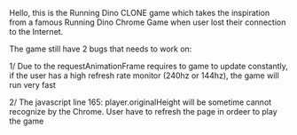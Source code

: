 Hello, this is the Running Dino CLONE game which takes the inspiration from a famous Running Dino Chrome Game when user lost their connection to the Internet. 

The game still have 2 bugs that needs to work on: 

1/ Due to the requestAnimationFrame requires to game to update constantly, if the user has a high refresh rate monitor (240hz or 144hz), the game will run very fast 

2/ The javascript line 165: player.originalHeight will be sometime cannot recognize by the Chrome. User have to refresh the page in ordeer to play the game
